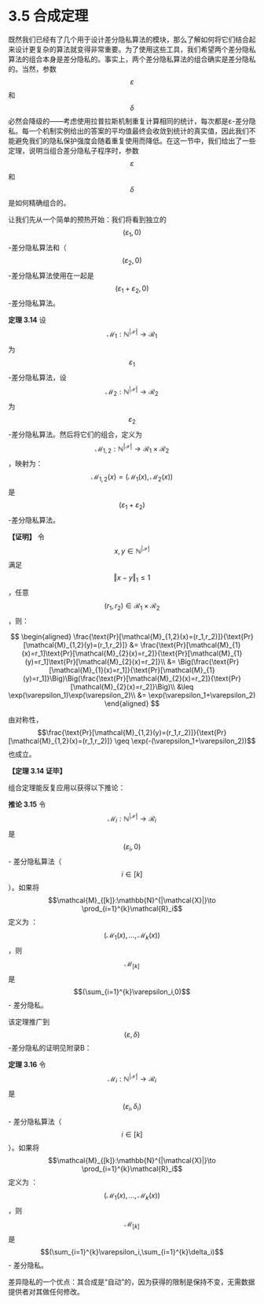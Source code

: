 # 3.5 合成定理

既然我们已经有了几个用于设计差分隐私算法的模块，那么了解如何将它们结合起来设计更复杂的算法就变得非常重要。为了使用这些工具，我们希望两个差分隐私算法的组合本身是差分隐私的。事实上，两个差分隐私算法的组合确实是差分隐私的。当然，参数 $$\varepsilon$$ 和 $$\delta$$ 必然会降级的——考虑使用拉普拉斯机制重复计算相同的统计，每次都是ε-差分隐私。每一个机制实例给出的答案的平均值最终会收敛到统计的真实值，因此我们不能避免我们的隐私保护强度会随着重复使用而降低。在这一节中，我们给出了一些定理，说明当组合差分隐私子程序时，参数 $$\varepsilon$$ 和 $$\delta$$ 是如何精确组合的。

让我们先从一个简单的预热开始：我们将看到独立的 $$(\varepsilon_1,0)$$ -差分隐私算法和（$$(\varepsilon_2,0)$$ -差分隐私算法使用在一起是 $$(\varepsilon_1 + \varepsilon_2,0)$$ -差分隐私算法。

**定理 3.14** 设 $$\mathcal{M}_1:\mathbb{N}^{|\mathcal{X}|}\to \mathcal{R}_1$$ 为 $$\varepsilon_1$$ -差分隐私算法，设 $$\mathcal{M}_2:\mathbb{N}^{|\mathcal{X}|}\to \mathcal{R}_2$$ 为 $$\varepsilon_2$$ -差分隐私算法。然后将它们的组合，定义为$$\mathcal{M}_{1,2}:\mathbb{N}^{|\mathcal{X}|}\to \mathcal{R}_1 \times \mathcal{R}_2$$ ，映射为： $$\mathcal{M}_{1,2}(x) = (\mathcal{M}_{1}(x),\mathcal{M}_{2}(x))$$ 是 $$(\varepsilon_1 + \varepsilon_2)$$ -差分隐私算法。

**【证明】** 令 $$x,y \in \mathbb{N}^{|\mathcal{X}|}$$ 满足 $$\Vert x-y\Vert _1 \leq 1$$，任意 $$(r_1,r_2) \in \mathcal{R}_1 \times \mathcal{R}_2$$，则：

$$
\begin{aligned}
    \frac{\text{Pr}[\mathcal{M}_{1,2}(x)=(r_1,r_2)]}{\text{Pr}[\mathcal{M}_{1,2}(y)=(r_1,r_2)]} &= \frac{\text{Pr}[\mathcal{M}_{1}(x)=r_1]\text{Pr}[\mathcal{M}_{2}(x)=r_2]}{\text{Pr}[\mathcal{M}_{1}(y)=r_1]\text{Pr}[\mathcal{M}_{2}(x)=r_2]}\\
    &= \Big(\frac{\text{Pr}[\mathcal{M}_{1}(x)=r_1]}{\text{Pr}[\mathcal{M}_{1}(y)=r_1]}\Big)\Big(\frac{\text{Pr}[\mathcal{M}_{2}(x)=r_2]}{\text{Pr}[\mathcal{M}_{2}(x)=r_2]}\Big)\\
    &\leq \exp(\varepsilon_1)\exp(\varepsilon_2)\\
    &= \exp(\varepsilon_1+\varepsilon_2)
\end{aligned}
$$

由对称性，$$\frac{\text{Pr}[\mathcal{M}_{1,2}(y)=(r_1,r_2)]}{\text{Pr}[\mathcal{M}_{1,2}(x)=(r_1,r_2)]} \geq \exp(-(\varepsilon_1+\varepsilon_2))$$ 也成立。

**【定理 3.14 证毕】**

组合定理能反复应用以获得以下推论：

**推论 3.15** 令 $$\mathcal{M}_i:\mathbb{N}^{|\mathcal{X}|}\to \mathcal{R}_i$$ 是 $$(\varepsilon_i,0)$$- 差分隐私算法（$$i \in [k]$$）。如果将 $$\mathcal{M}_{[k]}:\mathbb{N}^{|\mathcal{X}|}\to \prod_{i=1}^{k}\mathcal{R}_i$$ 定义为 ：$$(\mathcal{M}_{1}(x),...,\mathcal{M}_{k}(x))$$，则 $$\mathcal{M}_{[k]}$$ 是 $$(\sum_{i=1}^{k}\varepsilon_i,0)$$- 差分隐私。

该定理推广到 $$(\varepsilon,\delta)$$-差分隐私的证明见附录B：

**定理 3.16** 令 $$\mathcal{M}_i:\mathbb{N}^{|\mathcal{X}|}\to \mathcal{R}_i$$ 是 $$(\varepsilon_i,\delta_i)$$- 差分隐私算法（$$i \in [k]$$）。如果将 $$\mathcal{M}_{[k]}:\mathbb{N}^{|\mathcal{X}|}\to \prod_{i=1}^{k}\mathcal{R}_i$$ 定义为 ：$$(\mathcal{M}_{1}(x),...,\mathcal{M}_{k}(x))$$，则 $$\mathcal{M}_{[k]}$$ 是 $$(\sum_{i=1}^{k}\varepsilon_i,\sum_{i=1}^{k}\delta_i)$$- 差分隐私。

差异隐私的一个优点：其合成是“自动”的，因为获得的限制是保持不变，无需数据提供者对其做任何修改。
